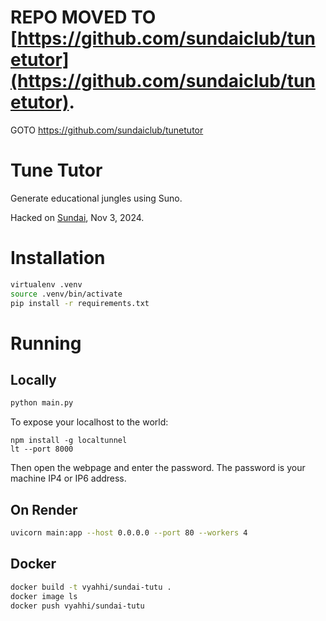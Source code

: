 # REPO MOVED TO [https://github.com/sundaiclub/tunetutor](https://github.com/sundaiclub/tunetutor).

GOTO https://github.com/sundaiclub/tunetutor

# Tune Tutor

Generate educational jungles using Suno.

Hacked on [Sundai](https://sundai.club), Nov 3, 2024.

# Installation

```bash
virtualenv .venv
source .venv/bin/activate
pip install -r requirements.txt
```

# Running 

## Locally

```bash
python main.py
```

To expose your localhost to the world:

```
npm install -g localtunnel
lt --port 8000
```

Then open the webpage and enter the password. The password is your machine IP4 or IP6 address.

## On Render
```bash
uvicorn main:app --host 0.0.0.0 --port 80 --workers 4
```

## Docker
```bash
docker build -t vyahhi/sundai-tutu .
docker image ls
docker push vyahhi/sundai-tutu
```
